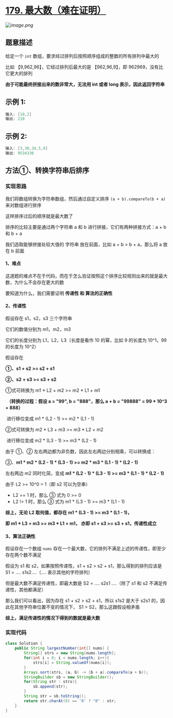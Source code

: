 # [179. 最大数（难在证明）](https://leetcode-cn.com/problems/largest-number/)

*![image.png](https://pic.leetcode-cn.com/6d98502409cf71656e7fcea7fea5f66bf05b1f33d404aaa320167dd5f1ea0997-image.png)*

## 题意描述

给定一个 `int` 数组，要求经过排列后按照顺序组成的整数的所有排列中最大的

比如 【9,962,96】，它经过排列后最大的是 【962,96,9】，即 962969，没有比它更大的排列

**由于可能最终拼接出来的数非常大，无法用 int 或者 long 表示，因此返回字符串**



## **示例 1:**

```java
输入: [10,2]
输出: 210
```



## **示例 2:**

```java
输入: [3,30,34,5,9]
输出: 9534330
```



## 方法①、转换字符串后排序

### 实现思路

我们将数组转换为字符串数组，然后通过自定义排序 `(a + b).compareTo(b + a)`来对数组进行排序

这样排序过后的顺序就是最大数了

排序的比较主要是通过两个字符串 a 和 b 进行拼接，它们有两种拼接方式：a + b 和 b + a

我们选取能够拼接处较大值的 字符串 放在前面，比如 a + b > b + a，那么将 a 放在 b 前面



#### 1、难点

这道题的难点不在于代码，而在于怎么验证按照这个排序比较规则出来的就是最大数，为什么不会存在更大的数

要知道为什么，我们需要证明 **传递性 和 算法的正确性**



#### 2、传递性

假设存在 s1，s2，s3 三个字符串

它们的数值分别为 m1，m2，m3

它们的长度分别为 L1，L2，L3（长度是看作 10 的幂，比如 9 的长度为 10^1，99 的长度为 10^2）

假设存在 

**①、s1 + s2 >= s2 + s1** 

**②、s2 + s3 >= s3 + s2** 

①式可转换为 m1 * L2 + m2 >= m2 * L1 + m1

​	**（转换的过程：假设 a = "99", b = "888"，那么 a + b = "99888" = 99 * 10^3 + 888）**

​	进行移位变成 m1 * (L2 - 1) >= m2 * (L1 - 1)

②式可转换为 m2 * L3 + m3 >= m3 * L2 + m2

​	进行移位变成 m2 * (L3 - 1) >= m3 * (L2 - 1)

由于 ①、② 左右两边都为非负数，因此左右两边分别相乘，可以转换成：

③、**m1 * m2 * (L2 - 1)  *  (L3 - 1) >= m2 * m3 *  (L1 - 1)  *  (L2 - 1)**

左右两边 m2 同时化简，变成 **m1 *  (L2 - 1)  *  (L3 - 1) >=  m3 *  (L1 - 1)  *  (L2 - 1)**

由于 L2 >=  10^0 = 1（即 s2 可以为空串）

- L2 == 1 时，那么 ③ 式为 0 >= 0
- L2 != 1 时，那么 ③ 式为 m1 * (L3 - 1) >= m3 * (L1 - 1)

**综上，无论 L2 取何值，都存在 m1 * (L3 - 1) >= m3 * (L1 - 1)，**

**即 m1 * L3  + m3 >= m3 * L1 + m1， 亦即 s1 + s3 >= s3 + s1，传递性成立**



#### 3、算法正确性

假设存在一个数组 `nums` 存在一个最大数，它的排列不满足上述的传递性，即至少存在两个数不满足

假设为 s1 和 s2，如果按照传递性，s1 + s2 > s2 + s1，那么得到的排列应该是 S1 = .... s1s2....（.... 表示其他的字符排列）

但是最大数不满足传递性，即最大数是 S2 = .... s2s1 ....（除了 s1 和 s2 不满足传递性，其他都满足）

那么我们可以看出，因为存在 s1 + s2 > s2 + s1，所以 s1s2 是大于 s2s1 的，因此在其他字符串位置不变的情况下， S1 > S2，那么这跟假设相矛盾

**综上，满足传递性的情况下得到的数就是最大数**



### 实现代码

```java
class Solution {
    public String largestNumber(int[] nums) {
        String[] strs = new String[nums.length];
        for(int i = 0; i < nums.length; i++){
            strs[i] = String.valueOf(nums[i]);
        }
        Arrays.sort(strs, (a, b) -> (b + a).compareTo(a + b));
        StringBuilder sb = new StringBuilder();
        for(String str : strs){
            sb.append(str);
        }
        String str = sb.toString();
        return str.charAt(0) == '0' ? "0" : str;
    }
}
```

